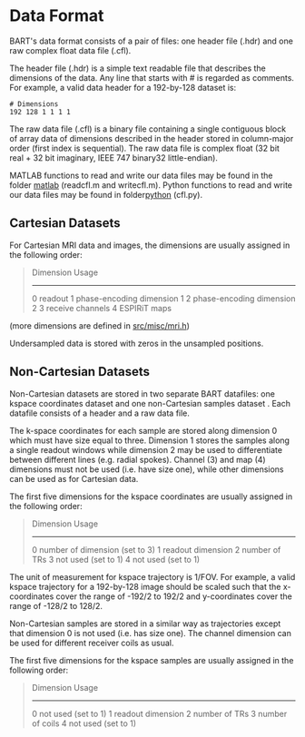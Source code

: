 # Data Format

BART\'s data format consists of a pair of files: one header file (.hdr)
and one raw complex float data file (.cfl).

The header file (.hdr) is a simple text readable file that describes the
dimensions of the data. Any line that starts with \# is regarded as
comments. For example, a valid data header for a 192-by-128 dataset is:

    # Dimensions
    192 128 1 1 1 1

The raw data file (.cfl) is a binary file containing a single contiguous
block of array data of dimensions described in the header stored in
column-major order (first index is sequential). The raw data file is
complex float (32 bit real + 32 bit imaginary, IEEE 747 binary32
little-endian).

MATLAB functions to read and write our data files may be found in the
folder [matlab](https://github.com/mrirecon/bart/tree/master/matlab)
(readcfl.m and writecfl.m). Python functions to read and write our data
files may be found in
folder[python](https://github.com/mrirecon/bart/tree/master/python)
(cfl.py).

## Cartesian Datasets

For Cartesian MRI data and images, the dimensions are usually assigned
in the following order:

>   Dimension   Usage
>   ----------- ----------------------------
>   0           readout
>   1           phase-encoding dimension 1
>   2           phase-encoding dimension 2
>   3           receive channels
>   4           ESPIRiT maps

(more dimensions are defined in
[src/misc/mri.h](https://github.com/mrirecon/bart/blob/master/src/misc/mri.h))

Undersampled data is stored with zeros in the unsampled positions.

## Non-Cartesian Datasets

Non-Cartesian datasets are stored in two separate BART datafiles: one
kspace coordinates dataset and one non-Cartesian samples dataset . Each
datafile consists of a header and a raw data file.

The k-space coordinates for each sample are stored along dimension 0
which must have size equal to three. Dimension 1 stores the samples
along a single readout windows while dimension 2 may be used to
differentiate between different lines (e.g. radial spokes). Channel (3)
and map (4) dimensions must not be used (i.e. have size one), while
other dimensions can be used as for Cartesian data.

The first five dimensions for the kspace coordinates are usually
assigned in the following order:

>   Dimension   Usage
>   ----------- --------------------------------
>   0           number of dimension (set to 3)
>   1           readout dimension
>   2           number of TRs
>   3           not used (set to 1)
>   4           not used (set to 1)

The unit of measurement for kspace trajectory is 1/FOV. For example, a
valid kspace trajectory for a 192-by-128 image should be scaled such
that the x-coordinates cover the range of -192/2 to 192/2 and
y-coordinates cover the range of -128/2 to 128/2.

Non-Cartesian samples are stored in a similar way as trajectories except
that dimension 0 is not used (i.e. has size one). The channel dimension
can be used for different receiver coils as usual.

The first five dimensions for the kspace samples are usually assigned in
the following order:

>   Dimension   Usage
>   ----------- ---------------------
>   0           not used (set to 1)
>   1           readout dimension
>   2           number of TRs
>   3           number of coils
>   4           not used (set to 1)
